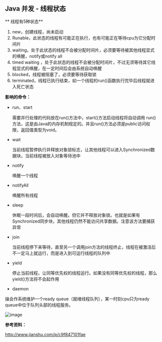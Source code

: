 ## Java 并发 - 线程状态

** 线程有5种状态**

1. new，创建线程，尚未启动
2. Runable，此状态的线程有可能正在执行，也有可能正在等待cpu为它分配时间片
3. waiting，处于此状态的线程不会被分配时间片，必须要等待被其他线程显式的唤醒，notify或notify all
4. timed waiting ，处于此状态的线程不会被分配时间片，不过无须等待其它线程显式的唤醒，在一定时间后会由系统自动唤醒
5. blocked，线程被阻塞了，必须要等待获取锁
6. terminated，线程已执行结束，如一个线程的run()函数执行完毕后线程就进入死亡状态


**影响的命令：**

*	run、start

	需要并行处理的代码放在run()方法中，start()方法启动线程将自动调用 run()方法，这是由Java的内存机制规定的。并且run()方法必须是public访问权限，返回值类型为void。
	
* 	wait

	当前线程暂停执行并释放对象锁标志，让其他线程可以进入Synchronized数据块，当前线程被放入对象等待池中
	
*	notify

	唤醒一个线程
	
* 	notifyAll

	唤醒所有线程
	
* 	sleep

	休眠一段时间后，会自动唤醒。但它并不释放对象锁。也就是如果有Synchronized同步块，其他线程仍然不能访问共享数据。注意该方法要捕获异常
	
* 	join

	当前线程停下来等待，直至另一个调用join方法的线程终止，线程在被激活后不一定马上就运行，而是进入到可运行线程的队列中
	
*	yield

	停止当前线程，让同等优先权的线程运行。如果没有同等优先权的线程，那么yield()方法将不会起作用

*	daemon




操会作系统维护一个ready queue（就绪线程队列），某一时刻cpu只为ready queue中位于队列头部的线程服务。 


![image](img/Snip20160630_46.png)

**参考资料：**

http://www.jianshu.com/p/c9f847101fae
